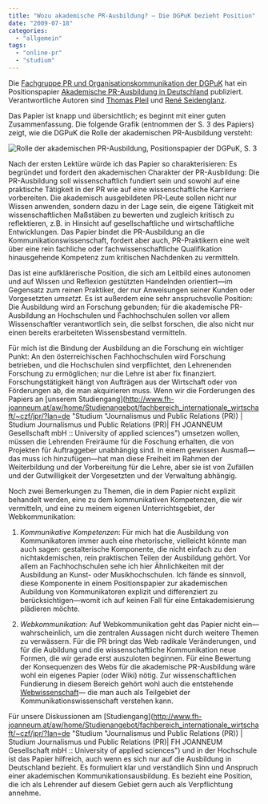 ```yaml
---
title: "Wozu akademische PR-Ausbildung? — Die DGPuK bezieht Position"
date: "2009-07-18"
categories: 
  - "allgemein"
tags: 
  - "online-pr"
  - "studium"
---
```


Die [Fachgruppe PR und Organisationskommunikation der DGPuK](http://dgpuk.de/organisationskommunikation/ "DGPuK | PR und Organisationskommunikation") hat ein Positionspapier [Akademische PR-Ausbildung in Deutschland](http://www.dgpuk.de/napex/upload/dgpuk//DGPUK_StandardsBroschuere20090622_v01.pdf) publiziert. Verantwortliche Autoren sind [Thomas Pleil](http://www.thomas-pleil.de/ "Willkommen bei Thomas Pleil") und [René Seidenglanz](http://www.uni-leipzig.de/~prkmw/mitarb/seidenglanzpubl.htm "René Seidenglanz").

Das Papier ist knapp und übersichtlich; es beginnt mit einer guten Zusammenfassung. Die folgende Grafik (entnommen der S. 3 des Papiers) zeigt, wie die DGPuK die Rolle der akademischen PR-Ausbildung versteht:

![Rolle der akademischen PR-Ausbildung, Positionspapier der DGPuK, S. 3](http://heinz.typepad.com/.a/6a00d83451d60069e201157215496d970b-800wi)

Nach der ersten Lektüre würde ich das Papier so charakterisieren: Es begründet und fordert den akademischen Charakter der PR-Ausbildung: Die PR-Ausbildung soll wissenschaftlich fundiert sein und sowohl auf eine praktische Tätigkeit in der PR wie auf eine wissenschaftliche Karriere vorbereiten. Die akademisch ausgebildeten PR-Leute sollen nicht nur Wissen anwenden, sondern dazu in der Lage sein, die eigene Tätigkeit mit wissenschaftlichen Maßstäben zu bewerten und zugleich kritisch zu reflektieren, z.B. in Hinsicht auf gesellschaftliche und wirtschaftliche Entwicklungen. Das Papier bindet die PR-Ausbildung an die Kommunikationswissenschaft, fordert aber auch, PR-Praktikern eine weit über eine rein fachliche oder fachwissenschaftliche Qualifikation hinausgehende Kompetenz zum kritischen Nachdenken zu vermitteln.

Das ist eine aufklärerische Position, die sich am Leitbild eines autonomen und auf Wissen und Reflexion gestützten Handelnden orientiert—im Gegensatz zum reinen Praktiker, der nur Anweisungen seiner Kunden oder Vorgesetzten _umsetzt_. Es ist außerdem eine sehr anspruchsvolle Position: Die Ausbildung wird an Forschung gebunden; für die akademische PR-Ausbildung an Hochschulen und Fachhochschulen sollen vor allem Wissenschaftler verantwortlich sein, die selbst forschen, die also nicht nur einen bereits erarbeiteten Wissensbestand vermitteln.

Für mich ist die Bindung der Ausbildung an die Forschung ein wichtiger Punkt: An den österreichischen Fachhochschulen wird Forschung betrieben, und die Hochschulen sind verpflichtet, den Lehrenenden Forschung zu ermöglichen; nur die Lehre ist aber fix finanziert. Forschungstätigkeit hängt von Aufträgen aus der Wirtschaft oder von Förderungen ab, die man akquirieren muss. Wenn wir die Forderungen des Papiers an [unserem Studiengang](http://www.fh-joanneum.at/aw/home/Studienangebot/fachbereich_internationale_wirtschaft/~czf/jpr/?lan=de "Studium "Journalismus und Public Relations (PR)) | Studium Journalismus und Public Relations (PR)| FH JOANNEUM Gesellschaft mbH :: University of applied sciences") umsetzen wollen, müssen die Lehrenden Freiräume für die Foschung erhalten, die von Projekten für Auftraggeber unabhängig sind. In einem gewissen Ausmaß—das muss ich hinzufügen—hat man diese Freiheit im Rahmen der Weiterbildung und der Vorbereitung für die Lehre, aber sie ist von Zufällen und der Gutwilligkeit der Vorgesetzten und der Verwaltung abhängig.

Noch zwei Bemerkungen zu Themen, die in dem Papier nicht explizit behandelt werden, eine zu dem kommunikativen Kompetenzen, die wir vermitteln, und eine zu meinem eigenen Unterrichtsgebiet, der Webkommunikation:

1. _Kommunikative Kompetenzen_: Für mich hat die Ausbildung von Kommunikatoren immer auch eine rhetorische, vielleicht könnte man auch sagen: gestalterische Komponente, die nicht einfach zu den nichtakdemischen, rein praktischen Teilen der Ausbildung gehört. Vor allem an Fachhochschulen sehe ich hier Ähnlichkeiten mit der Ausbildung an Kunst- oder Musikhochschulen. Ich fände es sinnvoll, diese Komponente in einem Positionspapier zur akademischen Aubildung von Kommunikatoren explizit und differenziert zu berücksichtigen—womit ich auf keinen Fall für eine Entakademisierung plädieren möchte.
    
2. _Webkommunikation_: Auf Webkommunikation geht das Papier nicht ein—wahrscheinlich, um die zentralen Aussagen nicht durch weitere Themen zu verwässern. Für die PR bringt das Web radikale Veränderungen, und für die Aubildung und die wissenschaftliche Kommunikation neue Formen, die wir gerade erst auszuloten beginnen. Für eine Bewertung der Konsequenzen des Webs für die akademische PR-Ausbildung wäre wohl ein eigenes Papier (oder Wiki) nötig. Zur wissenschaftlichen Fundierung in diesem Bereich gehört wohl auch die entstehende [Webwissenschaft](http://de.wikipedia.org/wiki/Webwissenschaft "Webwissenschaft – Wikipedia")— die man auch als Teilgebiet der Kommunikationswissenschaft verstehen kann.
    

Für unsere Diskussionen am [Studiengang](http://www.fh-joanneum.at/aw/home/Studienangebot/fachbereich_internationale_wirtschaft/~czf/jpr/?lan=de "Studium "Journalismus und Public Relations (PR)) | Studium Journalismus und Public Relations (PR)| FH JOANNEUM Gesellschaft mbH :: University of applied sciences") und in der Hochschule ist das Papier hilfreich, auch wenn es sich nur auf die Ausbildung in Deutschland bezieht. Es formuliert klar und verständlich Sinn und Anspruch einer akademischen Kommunikationsausbildung. Es bezieht eine Position, die ich als Lehrender auf diesem Gebiet gern auch als Verpflichtung annehme.
